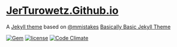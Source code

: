 # [JerTurowetz.Github.io](https://jerturowetz.github.io)
A [Jekyll theme](https://jekyllrb.com/docs/themes/) based on [@mmistakes](https://mmistakes.github.io/) [Basically Basic Jekyll Theme](https://mmistakes.github.io/jekyll-theme-basically-basic/)

[![Gem](https://img.shields.io/gem/v/jekyll-theme-basically-basic.svg?style=flat-square)](https://rubygems.org/gems/jekyll-theme-basically-basic)
[![license](https://img.shields.io/github/license/mmistakes/jekyll-theme-basically-basic.svg?style=flat-square)](LICENSE.md)
[![Code Climate](https://img.shields.io/codeclimate/github/mmistakes/jekyll-theme-basically-basic.svg?style=flat-square)](https://codeclimate.com/github/mmistakes/jekyll-theme-basically-basic)